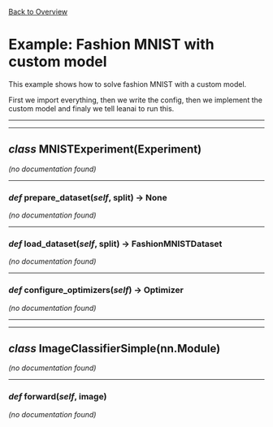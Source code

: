 [Back to Overview](../README.md)



# Example: Fashion MNIST with custom model

This example shows how to solve fashion MNIST with a custom model.

First we import everything, then we write the config, then we implement the custom model and finaly we tell leanai to run this.


---
---
## *class* **MNISTExperiment**(Experiment)

*(no documentation found)*

---
### *def* **prepare_dataset**(*self*, split) -> None

*(no documentation found)*

---
### *def* **load_dataset**(*self*, split) -> FashionMNISTDataset

*(no documentation found)*

---
### *def* **configure_optimizers**(*self*) -> Optimizer

*(no documentation found)*

---
---
## *class* **ImageClassifierSimple**(nn.Module)

*(no documentation found)*

---
### *def* **forward**(*self*, image)

*(no documentation found)*

